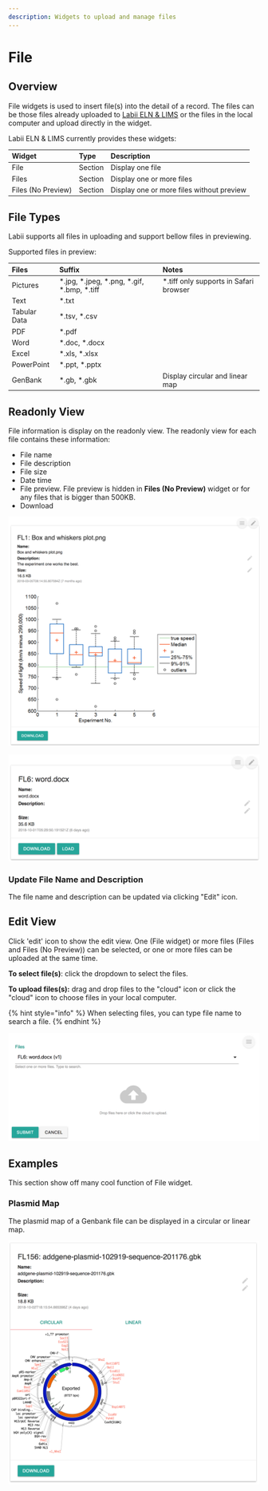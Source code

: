 ```yaml
---
description: Widgets to upload and manage files
---
```


# File

## Overview

File widgets is used to insert file\(s\) into the detail of a record. The files can be those files already uploaded to [Labii ELN & LIMS](https://www.labii.com) or the files in the local computer and upload directly in the widget.

Labii ELN & LIMS currently provides these widgets:

| Widget | Type | Description |
| :--- | :--- | :--- |
| File | Section | Display one file |
| Files | Section | Display one or more files |
| Files \(No Preview\) | Section | Display one or more files without preview |

## File Types

Labii supports all files in uploading and support bellow files in previewing. 

Supported files in preview:

| Files | Suffix | Notes |
| :--- | :--- | :--- |
| Pictures | \*.jpg, \*.jpeg, \*.png, \*.gif, \*.bmp, \*.tiff | \*.tiff only supports in Safari browser |
| Text | \*.txt |  |
| Tabular Data | \*.tsv, \*.csv |  |
| PDF | \*.pdf |  |
| Word | \*.doc, \*.docx |  |
| Excel | \*.xls, \*.xlsx |  |
| PowerPoint | \*.ppt, \*.pptx |  |
| GenBank | \*.gb, \*.gbk | Display circular and linear map |

## Readonly View

File information is display on the readonly view. The readonly view for each file contains these information:

* File name
* File description
* File size
* Date time
* File preview. File preview is hidden in **Files \(No Preview\)** widget or for any files that is bigger than 500KB.
* Download

![Readonly interface of a File Widget, with preview.](../.gitbook/assets/file-readonly-labii-eln-lims.png)

![Readonly interface of a File Widget, without Preview](../.gitbook/assets/file-readonly-no-preview-labii-eln-lims.png)

### Update File Name and Description

The file name and description can be updated via clicking "Edit" icon.

## Edit View

Click 'edit' icon to show the edit view. One \(File widget\) or more files \(Files and Files \(No Preview\)\) can be selected, or one or more files can be uploaded at the same time.

**To select file\(s\)**: click the dropdown to select the files.

**To upload files\(s\):** drag and drop files to the "cloud" icon or click the "cloud" icon to choose files in your local computer. 

{% hint style="info" %}
When selecting files, you can type file name to search a file.
{% endhint %}

![Edit interface of File widget](../.gitbook/assets/file-edit-view-labii-eln-lims.png)

## Examples

This section show off many cool function of File widget.

### Plasmid Map

The plasmid map of a Genbank file can be displayed in a circular or linear map.

![Genbank file preview for a plasmid map in circular ](../.gitbook/assets/file-plasmid-circular-view-labii-eln-lims.png)

